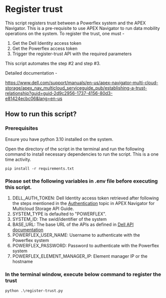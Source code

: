 # Register trust

This script registers trust between a Powerflex system and the APEX Navigator. This is a pre-requisite to use APEX Navigator to run data mobility operations on the system.
To register the trust, one must -
1) Get the Dell Identity access token
2) Get the Powerflex access token
3) Trigger the register-trust API with the required parameters

This script automates the step #2 and step #3.

Detailed documentation -

https://www.dell.com/support/manuals/en-us/apex-navigator-multi-cloud-storage/apex_nav_multicloud_serviceguide_pub/establishing-a-trust-relationship?guid=guid-2d9c2956-1737-4156-80d3-e81424ecbc06&lang=en-us


## How to run this script?

### Prerequisites

Ensure you have python 3.10 installed on the system.

Open the directory of the script in the terminal and run the following command to install necessary dependencies to run the script. This is a one time activity.

    pip install -r requirements.txt

### Please set the following variables in .env file before executing this script. 

1) DELL_AUTH_TOKEN: Dell Identity access token retrieved after following the steps mentioned in the [Authentication](https://developer.dell.com/apis/83acf3bf-becf-41d2-aa1c-b3deffc5e549/versions/1.0.0/docs/Auth.md) topic in APEX Navigator for Multicloud Storage API Guide.
2) SYSTEM_TYPE is defaulted to "POWERFLEX".
3) SYSTEM_ID: The swid/identifier of the system
4) BASE_URL: The base URL of the APIs as defined in [Dell API documentation](https://developer.dell.com/apis/83acf3bf-becf-41d2-aa1c-b3deffc5e549/versions/1.0.0/docs/Introduction.md)
4) POWERFLEX_USER_NAME: Username to authenticate with the Powerflex system
5) POWERFLEX_PASSWORD: Password to authenticate with the Powerflex system
6) POWERFLEX_ELEMENT_MANAGER_IP: Element manager IP or the hostname

### In the terminal window, execute below command to register the trust
    python .\register-trust.py
